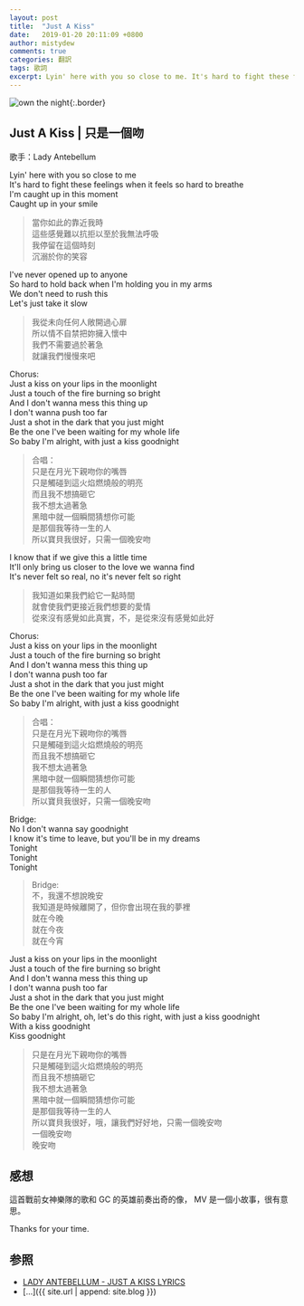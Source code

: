 ```yaml
---
layout: post
title:  "Just A Kiss"
date:   2019-01-20 20:11:09 +0800
author: mistydew
comments: true
categories: 翻訳
tags: 歌詞
excerpt: Lyin' here with you so close to me. It's hard to fight these feelings when it feels so hard to breathe. I'm caught up in this moment. I'm caught up in your smile
---
```

![own the night](https://raw.githubusercontent.com/mistydew/misc/master/cover/own%20the%20night.jpg){:.border}

## Just A Kiss | 只是一個吻

歌手：Lady Antebellum

Lyin' here with you so close to me<br>
It's hard to fight these feelings when it feels so hard to breathe<br>
I'm caught up in this moment<br>
Caught up in your smile

> 當你如此的靠近我時<br>
> 這些感覺難以抗拒以至於我無法呼吸<br>
> 我停留在這個時刻<br>
> 沉溺於你的笑容

I've never opened up to anyone<br>
So hard to hold back when I'm holding you in my arms<br>
We don't need to rush this<br>
Let's just take it slow

> 我從未向任何人敞開過心扉<br>
> 所以情不自禁把妳擁入懷中<br>
> 我們不需要過於著急<br>
> 就讓我們慢慢來吧

Chorus:<br>
Just a kiss on your lips in the moonlight<br>
Just a touch of the fire burning so bright<br>
And I don't wanna mess this thing up<br>
I don't wanna push too far<br>
Just a shot in the dark that you just might<br>
Be the one I've been waiting for my whole life<br>
So baby I'm alright, with just a kiss goodnight

> 合唱：<br>
> 只是在月光下親吻你的嘴唇<br>
> 只是觸碰到這火焰燃燒般的明亮<br>
> 而且我不想搞砸它<br>
> 我不想太過著急<br>
> 黑暗中就一個瞬間猜想你可能<br>
> 是那個我等待一生的人<br>
> 所以寶貝我很好，只需一個晚安吻

I know that if we give this a little time<br>
It'll only bring us closer to the love we wanna find<br>
It's never felt so real, no it's never felt so right

> 我知道如果我們給它一點時間<br>
> 就會使我們更接近我們想要的愛情<br>
> 從來沒有感覺如此真實，不，是從來沒有感覺如此好

Chorus:<br>
Just a kiss on your lips in the moonlight<br>
Just a touch of the fire burning so bright<br>
And I don't wanna mess this thing up<br>
I don't wanna push too far<br>
Just a shot in the dark that you just might<br>
Be the one I've been waiting for my whole life<br>
So baby I'm alright, with just a kiss goodnight

> 合唱：<br>
> 只是在月光下親吻你的嘴唇<br>
> 只是觸碰到這火焰燃燒般的明亮<br>
> 而且我不想搞砸它<br>
> 我不想太過著急<br>
> 黑暗中就一個瞬間猜想你可能<br>
> 是那個我等待一生的人<br>
> 所以寶貝我很好，只需一個晚安吻

Bridge:<br>
No I don't wanna say goodnight<br>
I know it's time to leave, but you'll be in my dreams<br>
Tonight<br>
Tonight<br>
Tonight

> Bridge:<br>
> 不，我還不想說晚安<br>
> 我知道是時候離開了，但你會出現在我的夢裡<br>
> 就在今晚<br>
> 就在今夜<br>
> 就在今宵

Just a kiss on your lips in the moonlight<br>
Just a touch of the fire burning so bright<br>
And I don't wanna mess this thing up<br>
I don't wanna push too far<br>
Just a shot in the dark that you just might<br>
Be the one I've been waiting for my whole life<br>
So baby I'm alright, oh, let's do this right, with just a kiss goodnight<br>
With a kiss goodnight<br>
Kiss goodnight

> 只是在月光下親吻你的嘴唇<br>
> 只是觸碰到這火焰燃燒般的明亮<br>
> 而且我不想搞砸它<br>
> 我不想太過著急<br>
> 黑暗中就一個瞬間猜想你可能<br>
> 是那個我等待一生的人<br>
> 所以寶貝我很好，哦，讓我們好好地，只需一個晚安吻<br>
> 一個晚安吻<br>
> 晚安吻

## 感想
這首戰前女神樂隊的歌和 GC 的英雄前奏出奇的像，
MV 是一個小故事，很有意思。

Thanks for your time.

## 参照
* [LADY ANTEBELLUM - JUST A KISS LYRICS](http://www.songlyrics.com/lady-antebellum/just-a-kiss-lyrics)
* [...]({{ site.url | append: site.blog }})
